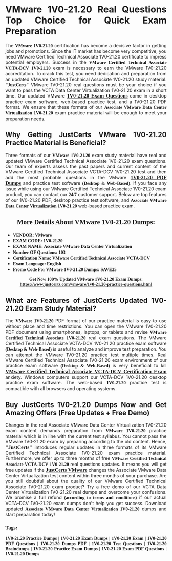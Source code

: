 <h1 style="text-align: justify;"><strong>VMware 1V0-21.20 Real Questions Top Choice for Quick Exam Preparation</strong></h1>

<p style="text-align: justify;">The <span style="font-family:Georgia,serif;"><strong>VMware 1V0-21.20</strong></span> certification has become a decisive factor in getting jobs and promotions. Since the IT market has become very competitive, you need VMware Certified Technical Associate 1V0-21.20 certificate to impress potential employers. Success in the <span style="font-family:Georgia,serif;"><strong>VMware Certified Technical Associate VCTA-DCV 1V0-21.20</strong></span> exam is necessary to earn the VMware 1V0-21.20 accreditation. To crack this test, you need dedication and preparation from an updated VMware Certified Technical Associate 1V0-21.20 study material. <span style="font-size:14px;"><span style="font-family:Georgia,serif;"><strong>"JustCerts"</strong></span></span> VMware 1V0-21.20 real questions must be your choice if you want to pass the VCTA Data Center Virtualization 1V0-21.20 exam in a short time. Our updated VMware <a href="https://www.justcerts.com/vmware/1v0-21.20-practice-questions.html"><span style="font-size:16px;"><span style="font-family:Georgia,serif;"><strong>1V0-21.20 Exam Questions</strong></span></span></a> come in desktop practice exam software, web-based practice test, and a 1V0-21.20 PDF format. We ensure that these formats of our <span style="font-family:Georgia,serif;"><strong>Associate VMware Data Center Virtualization 1V0-21.20</strong></span> exam practice material will be enough to meet your preparation needs.</p>

<h2 style="text-align: justify;"><strong>Why Getting JustCerts VMware 1V0-21.20 Practice Material is Beneficial?</strong></h2>

<p style="text-align: justify;">Three formats of our <span style="font-family:Georgia,serif;"><strong>VMware 1V0-21.20</strong></span> exam study material have real and updated VMware Certified Technical Associate 1V0-21.20 exam questions. Our team of experts assess the past papers and current content of the VMware Certified Technical Associate VCTA-DCV 1V0-21.20 test and then add the most probable questions in the VMware <a href="https://www.justcerts.com/vmware/1v0-21.20-practice-questions.html"><span style="font-size:16px;"><span style="font-family:Georgia,serif;"><strong>1V0-21.20 PDF Dumps</strong></span></span></a> and practice test software <span style="font-family:Georgia,serif;"><strong>(Desktop & Web-Based)</strong></span>. If you face any issue while using our VMware Certified Technical Associate 1V0-21.20 exam product, you can contact our <span style="font-family:Georgia,serif;"><strong>24/7</strong></span> customer support. Below are top features of our 1V0-21.20 PDF, desktop practice test software, and <span style="font-family:Georgia,serif;"><strong>Associate VMware Data Center Virtualization 1V0-21.20</strong></span> web-based practice exam.</p>

<h2 style="text-align: center;"><strong><span style="font-family:Georgia,serif;">More Details About VMware 1V0-21.20 Dumps:</span></strong></h2>

<ul>
	<li style="text-align: justify;"><span style="font-size:14px;"><span style="font-family:Georgia,serif;"><strong>VENDOR: VMware</strong></span></span></li>
	<li style="text-align: justify;"><span style="font-size:14px;"><span style="font-family:Georgia,serif;"><strong>EXAM CODE: 1V0-21.20</strong></span></span></li>
	<li style="text-align: justify;"><span style="font-size:14px;"><span style="font-family:Georgia,serif;"><strong>EXAM NAME: Associate VMware Data Center Virtualization</strong></span></span></li>
	<li style="text-align: justify;"><span style="font-size:14px;"><span style="font-family:Georgia,serif;"><strong>Number OF Questions: 103</strong></span></span></li>
	<li style="text-align: justify;"><span style="font-size:14px;"><span style="font-family:Georgia,serif;"><strong>Certification Name: VMware Certified Technical Associate VCTA-DCV</strong></span></span></li>
	<li style="text-align: justify;"><span style="font-size:14px;"><span style="font-family:Georgia,serif;"><strong>Exam Language: English</strong></span></span></li>
	<li style="text-align: justify;"><span style="font-size:14px;"><span style="font-family:Georgia,serif;"><strong>Promo Code For VMware 1V0-21.20 Dumps: SAVE25</strong></span></span></li>
</ul>

<p style="text-align: center;"><strong><span style="font-family:Georgia,serif;"><span style="font-size:14px;">Get Now 100% Updated VMware 1V0-21.20 Exam Dumps:</span> <a href="https://www.justcerts.com/vmware/1v0-21.20-practice-questions.html">https://www.justcerts.com/vmware/1v0-21.20-practice-questions.html</a></span></strong></p>

<h2 style="text-align: justify;"><strong>What are Features of JustCerts Updated 1V0-21.20 Exam Study Material?</strong></h2>

<p style="text-align: justify;">The <span style="font-family:Georgia,serif;"><strong>VMware 1V0-21.20</strong></span> PDF format of our practice material is easy-to-use without place and time restrictions. You can open the VMware 1V0-21.20 PDF document using smartphones, laptops, or tablets and revise <span style="font-family:Georgia,serif;"><strong>VMware Certified Technical Associate 1V0-21.20</strong></span> real exam questions. The VMware Certified Technical Associate VCTA-DCV 1V0-21.20 practice exam software <span style="font-family:Georgia,serif;"><strong>(Desktop & Web-Based)</strong></span> is useful to analyze and improve test preparation. You can attempt the VMware 1V0-21.20 practice test multiple times. Real VMware Certified Technical Associate 1V0-21.20 exam environment of our practice exam software <span style="font-family:Georgia,serif;"><strong>(Desktop & Web-Based)</strong></span> is very beneficial to kill <a href="https://www.justcerts.com/vmware/vmware-certified-technical-associate-certification-exams.html"><span style="font-size:16px;"><span style="font-family:Georgia,serif;"><strong>VMware Certified Technical Associate VCTA-DCV Certification Exam</strong></span></span></a> anxiety. Windows computers support our VCTA-DCV 1V0-21.20 desktop practice exam software. The web-based <span style="font-family:Georgia,serif;"><strong>1V0-21.20 </strong></span> practice test is compatible with all browsers and operating systems.</p>

<h2 style="text-align: justify;"><strong>Buy JustCerts 1V0-21.20 Dumps Now and Get Amazing Offers (Free Updates + Free Demo)</strong></h2>

<p style="text-align: justify;">Changes in the real Associate VMware Data Center Virtualization 1V0-21.20 exam content demands preparation from <span style="font-family:Georgia,serif;"><strong>VMware 1V0-21.20</strong></span> practice material which is in line with the current test syllabus. You cannot pass the VMware 1V0-21.20 exam by preparing according to the old content. Hence, <span style="font-size:16px;"><span style="font-family:Georgia,serif;"><strong>"JustCerts"</strong></span></span> introduces regular updates in three formats of its VMware Certified Technical Associate 1V0-21.20 exam practice material. Furthermore, we offer up to three months of free <span style="font-family:Georgia,serif;"><strong>VMware Certified Technical Associate VCTA-DCV 1V0-21.20 </strong></span>real questions updates. It means you will get free updates if the <a href="https://www.justcerts.com/vmware-certification-exams.html"><span style="font-size:16px;"><span style="font-family:Georgia,serif;"><strong>JustCerts VMware</strong></span></span></a> changes the Associate VMware Data Center Virtualization test content within three months of your purchase. Are you still doubtful about the quality of our VMware Certified Technical Associate 1V0-21.20 exam product? Try a free demo of our VCTA Data Center Virtualization 1V0-21.20 real dumps and overcome your confusions. We promise a full refund <span style="font-family:Georgia,serif;"><strong>(according to terms and conditions)</strong></span> if our actual VCTA-DCV 1V0-21.20 exam dumps don't help you get success. Download updated <span style="font-family:Georgia,serif;"><strong>Associate VMware Data Center Virtualization 1V0-21.20</strong></span> dumps and start preparation today!</p>

<h3 style="text-align: justify;"><span style="font-family:Georgia,serif;"><strong>Tags:</strong></span></h3>

<p style="text-align: justify;"><span style="font-family:Georgia,serif;"><strong>1V0-21.20 Practice Dumps | 1V0-21.20 Exam Dumps | 1V0-21.20 Exam | 1V0-21.20 PDF Questions | 1V0-21.20 Dumps PDF | 1V0-21.20 Test Questions | 1V0-21.20 Braindumps | 1V0-21.20 Practice Exam Dumps | 1V0-21.20 Exam PDF Questions | 1V0-21.20 Dumps</strong></span></p>
